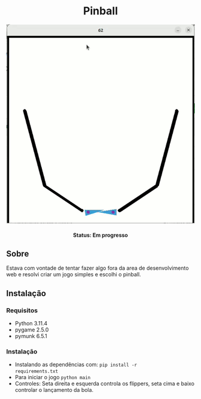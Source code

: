 <div align="center">
 
<h1>Pinball</h1>

<img src="preview.gif">

#### Status: Em progresso

</div>

## Sobre

Estava com vontade de tentar fazer algo fora da area de desenvolvimento web e resolvi criar um jogo simples e escolhi o pinball.
 
## Instalação

### Requisitos

- Python 3.11.4
- pygame 2.5.0
- pymunk 6.5.1

### Instalação

- Instalando as dependências com: <code>pip install -r requirements.txt</code>
- Para iniciar o jogo <code>python main</code>
- Controles: Seta direita e esquerda controla os flippers, seta cima e baixo controlar o lançamento da bola.

